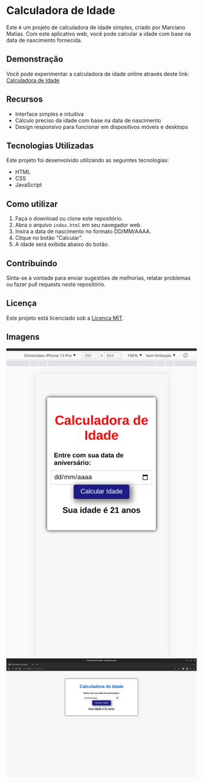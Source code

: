 # Calculadora de Idade

Este é um projeto de calculadora de idade simples, criado por Marciano Matias. Com este aplicativo web, você pode calcular a idade com base na data de nascimento fornecida.

## Demonstração

Você pode experimentar a calculadora de idade online através deste link: [Calculadora de Idade](https://github.com/marcianomatias/calculadora-de-idade)

## Recursos

- Interface simples e intuitiva
- Cálculo preciso da idade com base na data de nascimento
- Design responsivo para funcionar em dispositivos móveis e desktops

## Tecnologias Utilizadas

Este projeto foi desenvolvido utilizando as seguintes tecnologias:

- HTML
- CSS
- JavaScript

## Como utilizar

1. Faça o download ou clone este repositório.
2. Abra o arquivo `index.html` em seu navegador web.
3. Insira a data de nascimento no formato DD/MM/AAAA.
4. Clique no botão "Calcular".
5. A idade será exibida abaixo do botão.

## Contribuindo

Sinta-se à vontade para enviar sugestões de melhorias, relatar problemas ou fazer pull requests neste repositório.

## Licença

Este projeto está licenciado sob a [Licença MIT](link-para-a-licenca).
## Imagens
![Erro ao carregar a imagem](https://github.com/marcianomatias/calculadora-de-idade/blob/main/img/Captura%20de%20tela%20de%202023-06-02%2022-30-55.png)
![Erro ao carregar a imagem](https://github.com/marcianomatias/calculadora-de-idade/blob/main/img/Captura%20de%20tela%20de%202023-06-02%2022-31-26.png)
